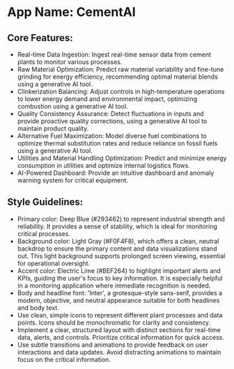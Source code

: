 # **App Name**: CementAI

## Core Features:

- Real-time Data Ingestion: Ingest real-time sensor data from cement plants to monitor various processes.
- Raw Material Optimization: Predict raw material variability and fine-tune grinding for energy efficiency, recommending optimal material blends using a generative AI tool.
- Clinkerization Balancing: Adjust controls in high-temperature operations to lower energy demand and environmental impact, optimizing combustion using a generative AI tool.
- Quality Consistency Assurance: Detect fluctuations in inputs and provide proactive quality corrections, using a generative AI tool to maintain product quality.
- Alternative Fuel Maximization: Model diverse fuel combinations to optimize thermal substitution rates and reduce reliance on fossil fuels using a generative AI tool.
- Utilities and Material Handling Optimization: Predict and minimize energy consumption in utilities and optimize internal logistics flows.
- AI-Powered Dashboard: Provide an intuitive dashboard and anomaly warning system for critical equipment.

## Style Guidelines:

- Primary color: Deep Blue (#293462) to represent industrial strength and reliability. It provides a sense of stability, which is ideal for monitoring critical processes.
- Background color: Light Gray (#F0F4F8), which offers a clean, neutral backdrop to ensure the primary content and data visualizations stand out. This light background supports prolonged screen viewing, essential for operational oversight.
- Accent color: Electric Lime (#BEF264) to highlight important alerts and KPIs, guiding the user's focus to key information. It is especially helpful in a monitoring application where immediate recognition is needed.
- Body and headline font: 'Inter', a grotesque-style sans-serif, provides a modern, objective, and neutral appearance suitable for both headlines and body text.
- Use clean, simple icons to represent different plant processes and data points. Icons should be monochromatic for clarity and consistency.
- Implement a clear, structured layout with distinct sections for real-time data, alerts, and controls. Prioritize critical information for quick access.
- Use subtle transitions and animations to provide feedback on user interactions and data updates. Avoid distracting animations to maintain focus on the critical information.